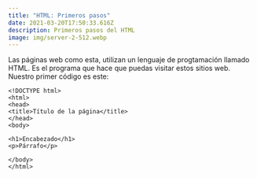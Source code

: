 ```yaml
---
title: "HTML: Primeros pasos"
date: 2021-03-20T17:50:33.616Z
description: Primeros pasos del HTML
image: img/server-2-512.webp
---
```

Las páginas web como esta, utilizan un lenguaje de progtamación llamado HTML. Es el programa que hace que puedas visitar estos sitios web. Nuestro primer código es este:

```
<!DOCTYPE html>
<html>
<head>
<title>Título de la página</title>
</head>
<body>

<h1>Encabezado</h1>
<p>Párrafo</p>

</body>
</html>

```
